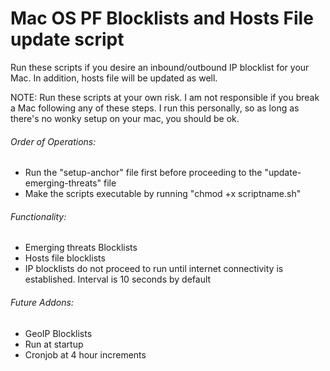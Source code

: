 # Mac OS PF Blocklists and Hosts File update script

Run these scripts if you desire an inbound/outbound IP blocklist for your Mac.
In addition, hosts file will be updated as well.

NOTE: Run these scripts at your own risk. I am not responsible if you break a Mac following any of these steps.
I run this personally, so as long as there's no wonky setup on your mac, you should be ok.

###### Order of Operations:
- Run the "setup-anchor" file first before proceeding to the "update-emerging-threats" file
- Make the scripts executable by running "chmod +x scriptname.sh"

###### Functionality:
- Emerging threats Blocklists
- Hosts file blocklists
- IP blocklists do not proceed to run until internet connectivity is established.
Interval is 10 seconds by default

###### Future Addons:
- GeoIP Blocklists
- Run at startup
- Cronjob at 4 hour increments


